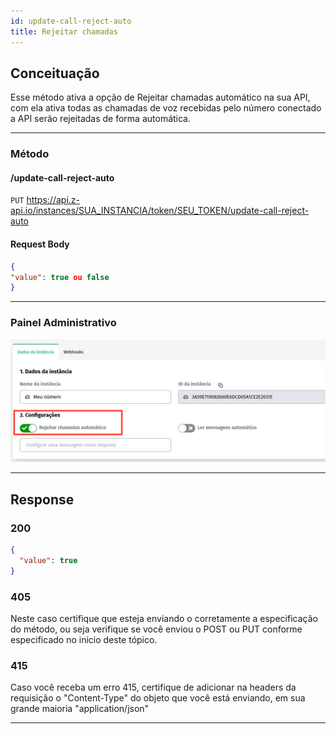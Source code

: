 ```yaml
---
id: update-call-reject-auto
title: Rejeitar chamadas 
---
```


## Conceituação

Esse método ativa a opção de Rejeitar chamadas automático na sua API, com ela ativa todas as chamadas de voz recebidas pelo número conectado a API serão rejeitadas de forma automática.

---
### Método

#### /update-call-reject-auto

`PUT` https://api.z-api.io/instances/SUA_INSTANCIA/token/SEU_TOKEN/update-call-reject-auto


#### Request Body

```json
{
"value": true ou false
}
```

---

### Painel Administrativo

![img](../../img/call-reject.jpeg)

---

## Response

### 200

```json
{
  "value": true
}
```

### 405

Neste caso certifique que esteja enviando o corretamente a especificação do método, ou seja verifique se você enviou o POST ou PUT conforme especificado no inicio deste tópico.

### 415

Caso você receba um erro 415, certifique de adicionar na headers da requisição o "Content-Type" do objeto que você está enviando, em sua grande maioria "application/json"

---